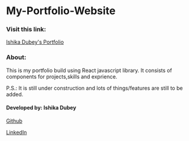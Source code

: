 # My-Portfolio-Website


### Visit this link:
[Ishika Dubey's Portfolio](https://ishika1727.github.io/Portfolio/)

### About:

This is my portfolio build using React javascript library. It consists of components for projects,skills and exprience.

P.S.: It is still under construction and lots of things/features are still to be added.

#### Developed by: Ishika Dubey

[Github](https://github.com/ishika1727)

[LinkedIn](https://www.linkedin.com/in/ishika1727)
